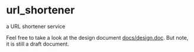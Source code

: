# url_shortener
a URL shortener service

Feel free to take a look at the design document
[docs/design.doc](https://github.com/quazar0/url_shortener/blob/master/docs/design.doc).
But note, it is still a draft document.

